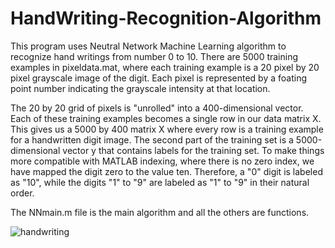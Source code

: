 # HandWriting-Recognition-Algorithm
This program uses Neutral Network Machine Learning algorithm to recognize hand writings from number 0 to 10. There are 5000 training examples in pixeldata.mat, where each training example is a 20 pixel by 20 pixel grayscale image of the digit. Each pixel is represented by a foating point number indicating the grayscale intensity at that location.

The 20 by 20 grid of pixels is "unrolled" into a 400-dimensional vector. Each of these training examples becomes a single row in our data matrix X. This gives us a 5000 by 400 matrix X where every row is a training example for a handwritten digit image. The second part of the training set is a 5000-dimensional vector y that contains labels for the training set. To make things more compatible with MATLAB indexing, where there is no zero index, we have mapped the digit zero to the value ten. Therefore, a "0" digit is labeled as "10", while the digits "1" to "9" are labeled as "1" to "9" in their natural order.

The NNmain.m file is the main algorithm and all the others are functions.

![handwriting](https://cloud.githubusercontent.com/assets/10996578/8815694/ad6945b6-2fea-11e5-9cea-d74b3aa62172.jpg)

